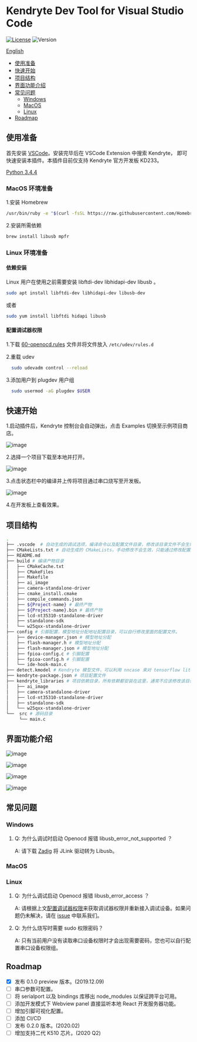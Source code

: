 # Kendryte Dev Tool for Visual Studio Code

[![License](https://img.shields.io/badge/license-Apache%202-blue)](https://raw.githubusercontent.com/kendryte/Kendryte-dev-extension/master/LICENSE)
![Version](https://img.shields.io/badge/Version-0.3.0-green)

[English](https://raw.githubusercontent.com/kendryte/Kendryte-dev-extension/master/README_EN.md)

- [使用准备](#使用准备)
- [快速开始](#快速开始)
- [项目结构](#项目结构)
- [界面功能介绍](#界面功能介绍)
- [常见问题](#常见问题)
  - [Windows](#Windows)
  - [MacOS](#MacOS)
  - [Linux](#Linux)
- [Roadmap](#Roadmap)

## 使用准备

首先安装 [VSCode](https://code.visualstudio.com/)。安装完毕后在 VSCode Extension 中搜索 Kendryte， 即可快速安装本插件。本插件目前仅支持 Kendryte 官方开发板 KD233。

[Python 3.4.4](https://www.python.org/downloads/release/python-344/)

### MacOS 环境准备

1.安装 Homebrew

``` bash
/usr/bin/ruby -e "$(curl -fsSL https://raw.githubusercontent.com/Homebrew/install/master/install)"
```

2.安装所需依赖

``` bash
brew install libusb mpfr
```

### Linux 环境准备

#### 依赖安装

Linux 用户在使用之前需要安装 libftdi-dev libhidapi-dev libusb 。

``` bash
sudo apt install libftdi-dev libhidapi-dev libusb-dev
```

或者

``` bash
sudo yum install libftdi hidapi libusb
```

#### 配置调试器权限

1.下载 [60-openocd.rules](https://mirrors-kendryte.s3.cn-northwest-1.amazonaws.com.cn/60-openocd.rules) 文件并将文件放入 `/etc/udev/rules.d`

2.重载 udev

  ``` bash
    sudo udevadm control --reload
  ```

3.添加用户到 plugdev 用户组

  ``` bash
    sudo usermod -aG plugdev $USER
  ```

## 快速开始

1.启动插件后，Kendryte 控制台会自动弹出，点击 Examples 切换至示例项目商店。

![image](https://raw.githubusercontent.com/kendryte/Kendryte-dev-extension/master/resources/readme/quick-start/quick-1.jpeg)

2.选择一个项目下载至本地并打开。

![image](https://raw.githubusercontent.com/kendryte/Kendryte-dev-extension/master/resources/readme/quick-start/quick-2.jpeg)

3.点击状态栏中的编译并上传将项目通过串口烧写至开发板。

![image](https://raw.githubusercontent.com/kendryte/Kendryte-dev-extension/master/resources/readme/quick-start/quick-3.jpeg)

4.在开发板上查看效果。

## 项目结构

``` Bash  
.
├── .vscode  # 自动生成的调试选项，编译命令以及配置文件目录，修改该目录文件不会生效，该目录文件会被覆写。
├── CMakeLists.txt # 自动生成的 CMakeLists，手动修改不会生效，只能通过修改配置文件来更改生成内容。
├── README.md
├── build # 编译产物目录
│   ├── CMakeCache.txt
│   ├── CMakeFiles
│   ├── Makefile
│   ├── ai_image
│   ├── camera-standalone-driver
│   ├── cmake_install.cmake
│   ├── compile_commands.json
│   ├── ${Project-name} # 最终产物
│   ├── ${Project-name}.bin # 最终产物
│   ├── lcd-nt35310-standalone-driver
│   ├── standalone-sdk
│   └── w25qxx-standalone-driver
├── config # 引脚配置，模型地址分配地址配置目录，可以自行修改里面的配置文件。
│   ├── device-manager.json # 模型地址分配
│   ├── flash-manager.h # 模型地址分配
│   ├── flash-manager.json # 模型地址分配
│   ├── fpioa-config.c # 引脚配置
│   ├── fpioa-config.h # 引脚配置
│   └── ide-hook-main.c
├── detect.kmodel # Kendryte 模型文件，可以利用 nncase 来对 tensorflow lite 等模型转换成 kmodel
├── kendryte-package.json # 项目配置文件
├── kendryte_libraries # 项目依赖目录，所有依赖都安装在这里，通常不应该修改该目录下的内容
│   ├── ai_image
│   ├── camera-standalone-driver
│   ├── lcd-nt35310-standalone-driver
│   ├── standalone-sdk
│   └── w25qxx-standalone-driver
└──  src # 源码目录
     └── main.c
```

## 界面功能介绍

![image](https://raw.githubusercontent.com/kendryte/Kendryte-dev-extension/master/resources/readme/full-screen.png)

![image](https://raw.githubusercontent.com/kendryte/Kendryte-dev-extension/master/resources/readme/status-bar.png)

![image](https://raw.githubusercontent.com/kendryte/Kendryte-dev-extension/master/resources/readme/kendryte-index.png)

![image](https://raw.githubusercontent.com/kendryte/Kendryte-dev-extension/master/resources/readme/kendryte-lib.png)

## 常见问题

### Windows

1. Q: 为什么调试时启动 Openocd 报错 libusb_error_not_supported ？

    A: 请下载 [Zadig](https://zadig.akeo.ie/) 将 JLink 驱动转为 Libusb。

### MacOS

### Linux

1. Q: 为什么调试启动 Openocd 报错 libusb_error_access ？

    A: 请根据上文[配置调试器权限](#配置调试器权限)来获取调试器权限并重新接入调试设备。如果问题仍未解决，请在 [issue](https://github.com/kendryte/Kendryte-dev-extension/issues) 中联系我们。

2. Q: 为什么烧写时需要 sudo 权限密码？

    A: 只有当前用户没有读取串口设备权限时才会出现需要密码，您也可以自行配置串口设备权限组。

## Roadmap

- [x] 发布 0.1.0 preview 版本。(2019.12.09)
- [ ] 串口参数可配置。
- [ ] 将 serialport 以及 bindings 库移出 node_modules 以保证跨平台可用。
- [ ] 添加开发模式下 Webview panel 直接监听本地 React 开发服务器功能。
- [ ] 增加引脚可视化配置。
- [ ] 添加 CI/CD
- [ ] 发布 0.2.0 版本。(2020.02)
- [ ] 增加支持二代 K510 芯片。(2020 Q2)
